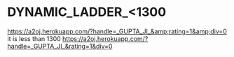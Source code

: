 # DYNAMIC_LADDER_<1300
https://a2oj.herokuapp.com/?handle=_GUPTA_JI_&amp;rating=1&amp;div=0
it is less than 1300
https://a2oj.herokuapp.com/?handle=_GUPTA_JI_&rating=1&div=0
